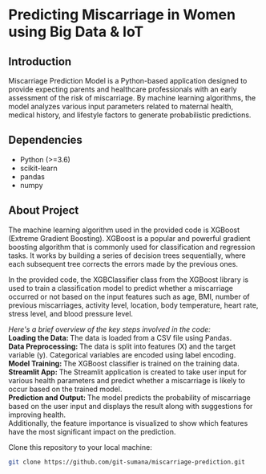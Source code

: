 # Predicting Miscarriage in Women using Big Data & IoT

## Introduction

Miscarriage Prediction Model is a Python-based application designed to provide expecting parents and healthcare professionals with an early assessment of the risk of miscarriage. By machine learning algorithms, the model analyzes various input parameters related to maternal health, medical history, and lifestyle factors to generate probabilistic predictions.

## Dependencies

- Python (>=3.6)
- scikit-learn
- pandas
- numpy

## About Project

<p> The machine learning algorithm used in the provided code is XGBoost (Extreme Gradient Boosting). XGBoost is a popular and powerful gradient boosting algorithm that is commonly used for classification and regression tasks. It works by building a series of decision trees sequentially, where each subsequent tree corrects the errors made by the previous ones.

In the provided code, the XGBClassifier class from the XGBoost library is used to train a classification model to predict whether a miscarriage occurred or not based on the input features such as age, BMI, number of previous miscarriages, activity level, location, body temperature, heart rate, stress level, and blood pressure level.

<i>Here's a brief overview of the key steps involved in the code: </i> <br>
<b>Loading the Data: </b> The data is loaded from a CSV file using Pandas. <br>
<b>Data Preprocessing: </b> The data is split into features (X) and the target variable (y). Categorical variables are encoded using label encoding.<br>
<b>Model Training: </b> The XGBoost classifier is trained on the training data.<br>
<b>Streamlit App: </b> The Streamlit application is created to take user input for various health parameters and predict whether a miscarriage is likely to occur based on the trained model.<br>
<b>Prediction and Output: </b>The model predicts the probability of miscarriage based on the user input and displays the result along with suggestions for improving health. <br>Additionally, the feature importance is visualized to show which features have the most significant impact on the prediction. </p>

 Clone this repository to your local machine:
   ```bash
   git clone https://github.com/git-sumana/miscarriage-prediction.git
